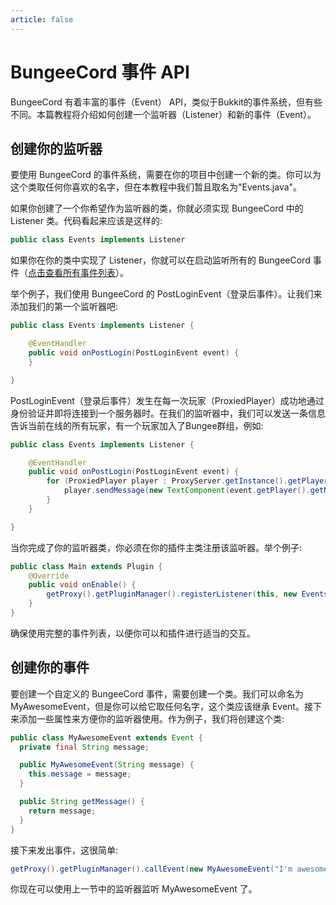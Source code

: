```yaml
---
article: false
---
```

# BungeeCord 事件 API

BungeeCord 有着丰富的事件（Event） API，类似于Bukkit的事件系统，但有些不同。本篇教程将介绍如何创建一个监听器（Listener）和新的事件（Event）。

## 创建你的监听器

要使用 BungeeCord 的事件系统，需要在你的项目中创建一个新的类。你可以为这个类取任何你喜欢的名字，但在本教程中我们暂且取名为"Events.java"。

如果你创建了一个你希望作为监听器的类，你就必须实现 BungeeCord 中的 Listener 类。代码看起来应该是这样的: 
```java
public class Events implements Listener
```

如果你在你的类中实现了 Listener，你就可以在启动监听所有的 BungeeCord 事件（[点击查看所有事件列表](https://ci.md-5.net/job/BungeeCord/ws/api/target/apidocs/net/md_5/bungee/api/event/package-summary.html)）。

举个例子，我们使用 BungeeCord 的 PostLoginEvent（登录后事件）。让我们来添加我们的第一个监听器吧:
```java
public class Events implements Listener {

    @EventHandler
    public void onPostLogin(PostLoginEvent event) {
    }

}
```
PostLoginEvent（登录后事件）发生在每一次玩家（ProxiedPlayer）成功地通过身份验证并即将连接到一个服务器时。在我们的监听器中，我们可以发送一条信息告诉当前在线的所有玩家，有一个玩家加入了Bungee群组，例如:
```java
public class Events implements Listener {

    @EventHandler
    public void onPostLogin(PostLoginEvent event) {
        for (ProxiedPlayer player : ProxyServer.getInstance().getPlayers()) {
            player.sendMessage(new TextComponent(event.getPlayer().getName() + " has joined the network."));
        }
    }

}
```
当你完成了你的监听器类，你必须在你的插件主类注册该监听器。举个例子:
```java
public class Main extends Plugin {
    @Override
    public void onEnable() {
        getProxy().getPluginManager().registerListener(this, new Events());//注册监听器
    }
}
```
确保使用完整的事件列表，以便你可以和插件进行适当的交互。

## 创建你的事件

要创建一个自定义的 BungeeCord 事件，需要创建一个类。我们可以命名为 MyAwesomeEvent，但是你可以给它取任何名字，这个类应该继承 Event。接下来添加一些属性来方便你的监听器使用。作为例子，我们将创建这个类:

```java
public class MyAwesomeEvent extends Event {
  private final String message;

  public MyAwesomeEvent(String message) {
    this.message = message;
  }

  public String getMessage() {
    return message;
  }
}
```
接下来发出事件，这很简单:

```java
getProxy().getPluginManager().callEvent(new MyAwesomeEvent("I'm awesome!"));
```
你现在可以使用上一节中的监听器监听 MyAwesomeEvent 了。